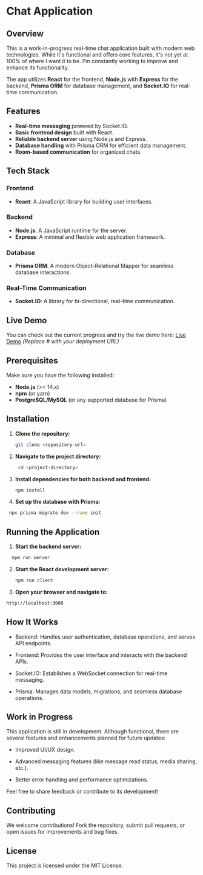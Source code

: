 # Chat Application

## Overview

This is a work-in-progress real-time chat application built with modern web technologies. While it's functional and offers core features, it's not yet at 100% of where I want it to be. I'm constantly working to improve and enhance its functionality.

The app utilizes **React** for the frontend, **Node.js** with **Express** for the backend, **Prisma ORM** for database management, and **Socket.IO** for real-time communication.

## Features

- **Real-time messaging** powered by Socket.IO.
- **Basic frontend design** built with React.
- **Reliable backend server** using Node.js and Express.
- **Database handling** with Prisma ORM for efficient data management.
- **Room-based communication** for organized chats.

## Tech Stack

### Frontend

- **React**: A JavaScript library for building user interfaces.

### Backend

- **Node.js**: A JavaScript runtime for the server.
- **Express**: A minimal and flexible web application framework.

### Database

- **Prisma ORM**: A modern Object-Relational Mapper for seamless database interactions.

### Real-Time Communication

- **Socket.IO**: A library for bi-directional, real-time communication.

## Live Demo

You can check out the current progress and try the live demo here: [Live Demo](#) _(Replace # with your deployment URL)_

## Prerequisites

Make sure you have the following installed:

- **Node.js** (>= 14.x)
- **npm** (or yarn)
- **PostgreSQL/MySQL** (or any supported database for Prisma)

## Installation

1. **Clone the repository:**
   ```bash
   git clone <repository-url>
   ```
2. **Navigate to the project directory:**

   ```bash
    cd <project-directory>
   ```

3. **Install dependencies for both backend and frontend:**

   ```bash
   npm install
   ```

4. **Set up the database with Prisma:**

```bash
 npx prisma migrate dev --name init
```

## Running the Application

1. **Start the backend server:**

```bash
  npm run server
```

2. **Start the React development server:**

   ```bash
   npm run client
   ```

3. **Open your browser and navigate to:**

```bash
http://localhost:3000
```

## How It Works

- Backend: Handles user authentication, database operations, and serves API endpoints.

- Frontend: Provides the user interface and interacts with the backend APIs.

- Socket.IO: Establishes a WebSocket connection for real-time messaging.

- Prisma: Manages data models, migrations, and seamless database operations.

## Work in Progress

This application is still in development. Although functional, there are several features and enhancements planned for future updates:

- Improved UI/UX design.

- Advanced messaging features (like message read status, media sharing, etc.).

- Better error handling and performance optimizations.

Feel free to share feedback or contribute to its development!

## Contributing

We welcome contributions! Fork the repository, submit pull requests, or open issues for improvements and bug fixes.

## License

This project is licensed under the MIT License.
